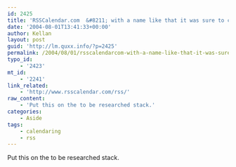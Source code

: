 ```yaml
---
id: 2425
title: 'RSSCalendar.com  &#8211; with a name like that it was sure to catch my interest'
date: '2004-08-01T13:41:33+00:00'
author: Kellan
layout: post
guid: 'http://lm.quxx.info/?p=2425'
permalink: /2004/08/01/rsscalendarcom-with-a-name-like-that-it-was-sure-to-catch-my-interest/
typo_id:
    - '2423'
mt_id:
    - '2241'
link_related:
    - 'http://www.rsscalendar.com/rss/'
raw_content:
    - 'Put this on the to be researched stack.'
categories:
    - Aside
tags:
    - calendaring
    - rss
---
```


Put this on the to be researched stack.